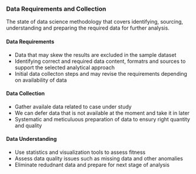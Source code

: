 ### Data Requirements and Collection
The state of data science methodology that covers identifying, sourcing, understanding and preparing the required data for further analysis.
#### Data Requirements
  - Data that may skew the results are excluded in the sample dataset
  - Identifying correct and required data content, formatrs and sources to support the selected analytical approach
  - Initial data collecton steps and may revise the requirements depending on availability of data

#### Data Collection
  - Gather availale data related to case under study
  - We can defer data that is not available at the moment and take it in later
  - Systematic and meticuluous preparation of data to ensury right quantity and quality
  
#### Data Understanding
  - Use statistics and visualization tools to assess fitness
  - Assess data quality issues such as missing data and other anomalies
  - Eliminate redudnant data and prepare for next stage of analysis
  
  
